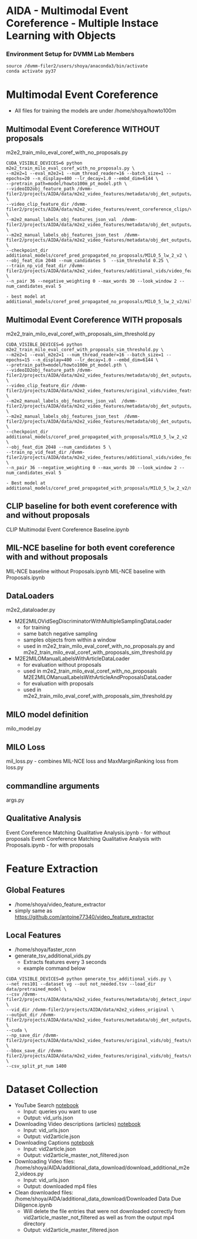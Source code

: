 # AIDA - Multimodal Event Coreference - Multiple Instace Learning with Objects

### Environment Setup for DVMM Lab Members
``` 
source /dvmm-filer2/users/shoya/anaconda3/bin/activate
conda activate py37
``` 

# Multimodal Event Coreference 

- All files for training the models are under /home/shoya/howto100m

## Multimodal Event Coreference WITHOUT proposals
m2e2_train_milo_eval_coref_with_no_proposals.py
 ``` 
CUDA_VISIBLE_DEVICES=6 python m2e2_train_milo_eval_coref_with_no_proposals.py \
--m2e2=1 --eval_m2e2=1 --num_thread_reader=16 --batch_size=1 --epochs=20 --n_display=400 --lr_decay=1.0 --embd_dim=6144 \
--pretrain_path=model/howto100m_pt_model.pth \
--videoID2obj_feature_path /dvmm-filer2/projects/AIDA/data/m2e2_video_features/metadata/obj_det_outputs/additional_vids/ten_feats_per_frame/additional_vids2all_ASRs.json \
--video_clip_feature_dir /dvmm-filer2/projects/AIDA/data/m2e2_video_features/event_coreference_clips/video_feats \
--m2e2_manual_labels_obj_features_json_val  /dvmm-filer2/projects/AIDA/data/m2e2_video_features/metadata/obj_det_outputs/event_coreference_clips/m2e2_obj_detections_event_coreference_with_all_article_sentences_event_coref_propagated_val.json \
--m2e2_manual_labels_obj_features_json_test  /dvmm-filer2/projects/AIDA/data/m2e2_video_features/metadata/obj_det_outputs/event_coreference_clips/m2e2_obj_detections_event_coreference_with_all_article_sentences_event_coref_propagated_test.json \
--checkpoint_dir additional_models/coref_pred_propagated_no_proposals/MILO_5_lw_2_v2 \
--obj_feat_dim 2048 --num_candidates 5  --sim_threshold 0.25 \
--train_np_vid_feat_dir /dvmm-filer2/projects/AIDA/data/m2e2_video_features/additional_vids/video_feats \
--n_pair 36 --negative_weighting 0 --max_words 30 --look_window 2 --num_candidates_eval 5
 ``` 
	- best model at additional_models/coref_pred_propagated_no_proposals/MILO_5_lw_2_v2/milo_20.pth

## Multimodal Event Coreference WITH proposals
m2e2_train_milo_eval_coref_with_proposals_sim_threshold.py
 ``` 
CUDA_VISIBLE_DEVICES=6 python m2e2_train_milo_eval_coref_with_proposals_sim_threshold.py \
--m2e2=1 --eval_m2e2=1 --num_thread_reader=16 --batch_size=1 --epochs=15 --n_display=400 --lr_decay=1.0 --embd_dim=6144 \
--pretrain_path=model/howto100m_pt_model.pth \
--videoID2obj_feature_path /dvmm-filer2/projects/AIDA/data/m2e2_video_features/metadata/obj_det_outputs/additional_vids/ten_feats_per_frame/additional_vids2all_ASRs.json \
--video_clip_feature_dir /dvmm-filer2/projects/AIDA/data/m2e2_video_features/original_vids/video_feats \
--m2e2_manual_labels_obj_features_json_val  /dvmm-filer2/projects/AIDA/data/m2e2_video_features/metadata/obj_det_outputs/event_coreference_clips/m2e2_all_event_coreference_pairs_with_entire_duration_features_event_coref_propagated_val.json \
--m2e2_manual_labels_obj_features_json_test  /dvmm-filer2/projects/AIDA/data/m2e2_video_features/metadata/obj_det_outputs/event_coreference_clips/m2e2_all_event_coreference_pairs_with_entire_duration_features_event_coref_propagated_test.json \
--checkpoint_dir additional_models/coref_pred_propagated_with_proposals/MILO_5_lw_2_v2 \
--obj_feat_dim 2048 --num_candidates 5 \
--train_np_vid_feat_dir /dvmm-filer2/projects/AIDA/data/m2e2_video_features/additional_vids/video_feats \
--n_pair 36 --negative_weighting 0 --max_words 30 --look_window 2 --num_candidates_eval 5
 ``` 
	- Best model at additional_models/coref_pred_propagated_with_proposals/MILO_5_lw_2_v2/milo_9.pth

## CLIP baseline for both event coreference with and without proposals
CLIP Multimodal Event Coreference Baseline.ipynb

## MIL-NCE baseline for both event coreference with and without proposals
MIL-NCE baseline without Proposals.ipynb
MIL-NCE baseline with Proposals.ipynb 


## DataLoaders
m2e2_dataloader.py
- M2E2MILOVidSegDiscriminatorWithMultipleSamplingDataLoader  
	- for training
	- same batch negative sampling
	- samples objects from within a window 
	- used in m2e2_train_milo_eval_coref_with_no_proposals.py and m2e2_train_milo_eval_coref_with_proposals_sim_threshold.py
- M2E2MILOManualLabelsWithArticleDataLoader
	- for evaluation without proposals
	- used in m2e2_train_milo_eval_coref_with_no_proposals
M2E2MILOManualLabelsWithArticleAndProposalsDataLoader
	- for evaluation with proposals
	- used in m2e2_train_milo_eval_coref_with_proposals_sim_threshold.py

## MILO model definition
milo_model.py

## MILO Loss
mil_loss.py 
	- combines MIL-NCE loss and MaxMarginRanking loss from loss.py 

## commandline arguments
args.py

## Qualitative Analysis 
Event Coreference Matching Qualitative Analysis.ipynb 
	- for without proposals
Event Coreference Matching Qualitative Analysis with Proposals.ipynb
	- for with proposals 


# Feature Extraction  
## Global Features
- /home/shoya/video_feature_extractor 
- simply same as https://github.com/antoine77340/video_feature_extractor

## Local Features
- /home/shoya/faster_rcnn
- generate_tsv_additional_vids.py
	- Extracts features every 3 seconds
	- example command below 
 ``` 
CUDA_VISIBLE_DEVICES=0 python generate_tsv_additional_vids.py \
--net res101 --dataset vg --out not_needed.tsv --load_dir data/pretrained_model \
--csv /dvmm-filer2/projects/AIDA/data/m2e2_video_features/metadata/obj_detect_input_files/original_vids_entire_duration/1400_1600.csv \
--vid_dir /dvmm-filer2/projects/AIDA/data/m2e2_videos_original \
--output_dir /dvmm-filer2/projects/AIDA/data/m2e2_video_features/metadata/obj_det_outputs/original_vids/duration_all/feat_per_3_sec \
--cuda \
--np_save_dir /dvmm-filer2/projects/AIDA/data/m2e2_video_features/original_vids/obj_feats/duration_all/feat_per_3_sec/features \
--bbox_save_dir /dvmm-filer2/projects/AIDA/data/m2e2_video_features/original_vids/obj_feats/duration_all/feat_per_3_sec/bbox \
--csv_split_pt_num 1400
 ``` 

# Dataset Collection 
- YouTube Search [notebook](https://colab.research.google.com/drive/1WAf77lCMIOR_XhXw_zCGm0441p7ev8_5?usp=sharing)
	- Input: queries you want to use
	- Output: vid_urls.json
- Downloading Video descriptions (articles) [notebook](https://colab.research.google.com/drive/1bwrK71atOTaWZRk0NXqW80NcBmlrBiid?usp=sharing)
	- Input: vid_urls.json 
	- Output: vid2article.json
- Downloading Captions [notebook](https://colab.research.google.com/drive/1OUlkByu5V2gDEBYpkTmILpwvNjig9DDh?usp=sharing)
	- Input: vid2article.json
	- Output: vid2article_master_not_filtered.json
- Downloading Video files: /home/shoya/AIDA/additional_data_download/download_additional_m2e2_videos.py
	- Input: vid_urls.json
	- Output: downloaded mp4 files
- Clean downloaded files: /home/shoya/AIDA/additional_data_download/Downloaded Data Due Diligence.ipynb
	- Will delete the file entries that were not downloaded correctly from vid2article_master_not_filtered as well as from the output mp4 directory
	- Output: vid2article_master_filtered.json

